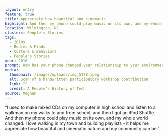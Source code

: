 ```yaml
---
layout: entry
feature: true
title: Appreciate how beautiful and cinematic
highlight: And then my phone could play music on its own, and my whole world changed.
location: Wilmington, NC
clusters: People's Stories
tags:
  - 2010s
  - Bodies & Minds
  - Culture & Behaviors
  - People's Stories
year: 2010
prompt: How has your phone changed your relationship to your environment?
media:
  thumbnail: /images/uploads/img_5178.jpeg
  alt: Scan of a handwritten participatory workshop contribution
  link: ""
  credit: A People's History of Tech
source: Meghan
---
```

“I used to make mixed CDs on my computer in high school and listen to a walkman on my walks to and from school, and then I got an iPod Shuffle. And then my phone could play music on its own, and my whole world changed. I love walking in my town and building playlists - it helps me appreciate how beautiful and cinematic nature and my community can be."
